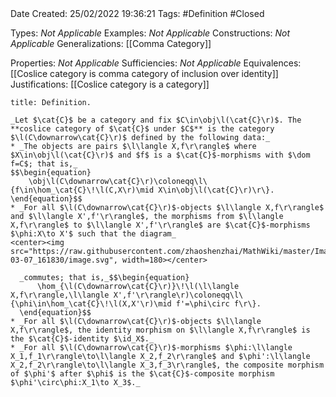<br />
<br />

Date Created: 25/02/2022 19:36:21
Tags: #Definition #Closed 

Types: _Not Applicable_
Examples: _Not Applicable_
Constructions: _Not Applicable_
Generalizations: [[Comma Category]]

Properties: _Not Applicable_
Sufficiencies: _Not Applicable_
Equivalences: [[Coslice category is comma category of inclusion over identity]]
Justifications: [[Coslice category is a category]]

``` ad-Definition
title: Definition.

_Let $\cat{C}$ be a category and fix $C\in\obj\l(\cat{C}\r)$. The **coslice category of $\cat{C}$ under $C$** is the category $\l(C\downarrow\cat{C}\r)$ defined by the following data:_
* _The objects are pairs $\l\langle X,f\r\rangle$ where $X\in\obj\l(\cat{C}\r)$ and $f$ is a $\cat{C}$-morphisms with $\dom f=C$; that is,_
$$\begin{equation}
    \obj\l(C\downarrow\cat{C}\r)\coloneqq\l\{f\in\hom_\cat{C}\!\l(C,X\r)\mid X\in\obj\l(\cat{C}\r)\r\}.
\end{equation}$$
* _For all $\l(C\downarrow\cat{C}\r)$-objects $\l\langle X,f\r\rangle$ and $\l\langle X',f'\r\rangle$, the morphisms from $\l\langle X,f\r\rangle$ to $\l\langle X',f'\r\rangle$ are $\cat{C}$-morphisms $\phi:X\to X'$ such that the diagram_
<center><img src="https://raw.githubusercontent.com/zhaoshenzhai/MathWiki/master/Images/2022-03-07_161830/image.svg", width=180></center>

  _commutes; that is,_$$\begin{equation}
      \hom_{\l(C\downarrow\cat{C}\r)}\!\l(\l\langle X,f\r\rangle,\l\langle X',f'\r\rangle\r)\coloneqq\l\{\phi\in\hom_\cat{C}\!\l(X,X'\r)\mid f'=\phi\circ f\r\}.
  \end{equation}$$
* _For all $\l(C\downarrow\cat{C}\r)$-objects $\l\langle X,f\r\rangle$, the identity morphism on $\l\langle X,f\r\rangle$ is the $\cat{C}$-identity $\id_X$._
* _For all $\l(C\downarrow\cat{C}\r)$-morphisms $\phi:\l\langle X_1,f_1\r\rangle\to\l\langle X_2,f_2\r\rangle$ and $\phi':\l\langle X_2,f_2\r\rangle\to\l\langle X_3,f_3\r\rangle$, the composite morphism of $\phi'$ after $\phi$ is the $\cat{C}$-composite morphism $\phi'\circ\phi:X_1\to X_3$._

```
